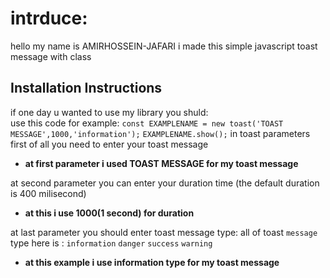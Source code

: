 # intrduce:
hello my name is AMIRHOSSEIN-JAFARI
i made this simple javascript toast message with class

## Installation Instructions
if one day u wanted to use my library you shuld:\
use this code for example:
```const EXAMPLENAME = new toast('TOAST MESSAGE',1000,'information');```
```EXAMPLENAME.show();```
 in toast parameters first of all you need to enter your toast message
 <br>
 
 - **at first parameter i used TOAST MESSAGE for my toast message**

at second parameter you can enter your duration time (the default duration is 400 milisecond)
 <br>

 - **at this i use 1000(1 second) for duration**


at last parameter you should enter toast message type:
all of toast ```message``` type here is :
```information```
```danger```
```success```
```warning```
 <br>

 - **at this example i use information type for my toast message**
